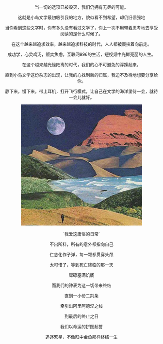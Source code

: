 <p align="center">当一切的选项已被毁灭，我们仍拥有无尽的可能。</p>
  
<p align="center">这就是小鸟文学最初吸引我的地方，貌似看不到希望，却仍旧倔强地

<p align="center">当你看到这些文字时，你有多久没有看过文学了，你上一次不用带着思考地去享受阅读的是什么时候了。</p>

<p align="center">在这个越来越追求效率，越来越追求科技的时代，人人都被裹挟着向前走。</p>

<p align="center">成功学，心灵鸡汤，贩卖焦虑，互联网996的生活，短视频中光鲜亮丽的人生。</p>

<p align="center">在这个越来越光怪陆离的时代，我们的心不可避免的浮躁起来。</p>

<p align="center">直到小鸟文学这份杂志的出现，让我的心找到新的归属，我迫不及待地想要分享给你。</p>

<p align="center">静下来，慢下来。带上耳机，打开飞行模式，让自己在文学的海洋里待一会，就待一会儿就好。</p>
<div align=center>
<img src="https://github.com/FranzKafkaYu/AvesLive/blob/main/media/83f36e9f45382d1a91ad3454691f9905.jpeg" width="400" height="400">
</div>

<p align="center">`我爱这庸俗的日常`</p>
  


<p align="center">不出所料，所有的意外都指向自己</p>

<p align="center">仁慈化作子弹，每一颗都贯穿头颅</p>

<p align="center">太可惜了，等到死亡降临的那一天</p>

<p align="center">庸碌塞满饥肠</p>

<p align="center">而我们的钟表为这一切带来终结</p>

<p align="center">直到一小份二荆条</p>

<p align="center">牵引出阿里阿德涅之线</p>

<p align="center">到最后的终止之日</p>

<p align="center">我们以命运的拼图起誓</p>

<p align="center">追逐繁星，不像缸中金鱼那样终结一生</p>
